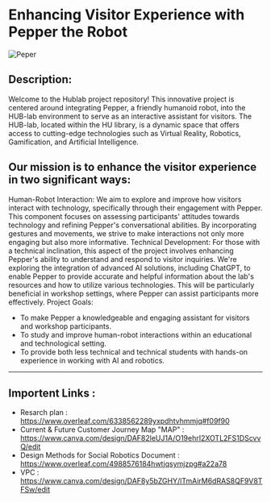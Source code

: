 # Enhancing Visitor Experience with Pepper the Robot 



![Peper](https://github.com/hassoonsy2/Robotics_Project/blob/main/R%20(1).jpg)

## Description:
Welcome to the Hublab project repository! This innovative project is centered around integrating Pepper, a friendly humanoid robot, into the HUB-lab environment to serve as an interactive assistant for visitors. The HUB-lab, located within the HU library, is a dynamic space that offers access to cutting-edge technologies such as Virtual Reality, Robotics, Gamification, and Artificial Intelligence.

## Our mission is to enhance the visitor experience in two significant ways:

Human-Robot Interaction: We aim to explore and improve how visitors interact with technology, specifically through their engagement with Pepper. This component focuses on assessing participants' attitudes towards technology and refining Pepper's conversational abilities. By incorporating gestures and movements, we strive to make interactions not only more engaging but also more informative.
Technical Development: For those with a technical inclination, this aspect of the project involves enhancing Pepper's ability to understand and respond to visitor inquiries. We're exploring the integration of advanced AI solutions, including ChatGPT, to enable Pepper to provide accurate and helpful information about the lab's resources and how to utilize various technologies. This will be particularly beneficial in workshop settings, where Pepper can assist participants more effectively.
Project Goals:

- To make Pepper a knowledgeable and engaging assistant for visitors and workshop participants.
- To study and improve human-robot interactions within an educational and technological setting.
- To provide both less technical and technical students with hands-on experience in working with AI and robotics.


--------------------------------------------
## Importent Links :

- Resarch plan  : https://www.overleaf.com/6338562289yxpdhtvhmmjq#f09f90
- Current \& Future Customer Journey Map "MAP" : https://www.canva.com/design/DAF82leUJ1A/O19ehrI2XOTL2FS1DScvvQ/edit
- Design Methods for Social Robotics Document : https://www.overleaf.com/4988576184hwtjqsymjzpg#a22a78
- VPC : https://www.canva.com/design/DAF8y5bZGHY/lTmAirM6dRAS8QF9V8TFSw/edit  
